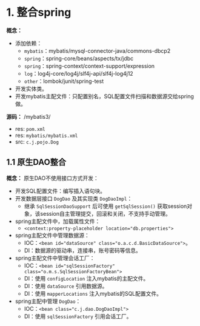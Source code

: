 # 1. 整合spring

**概念：**
- 添加依赖：
    - `mybatis`：mybatis/mysql-connector-java/commons-dbcp2
    - `spring`：spring-core/beans/aspects/tx/jdbc
    - `spring`：spring-context/context-support/expression
    - `log`：log4j-core/log4j/slf4j-api/slf4j-log4j12
    - `other`：lombok/junit/spring-test
- 开发实体类。
- 开发mybatis主配文件：只配置别名，SQL配置文件扫描和数据源交给spring做。

**源码：** /mybatis3/
- res: `pom.xml`
- res: `mybatis/mybatis.xml`
- src: `c.j.pojo.Dog`

## 1.1 原生DAO整合

**概念：** 原生DAO不使用接口方式开发：
- 开发SQL配置文件：编写插入语句块。
- 开发数据层接口 `DogDao` 及其实现类 `DogDaoImpl`：
    - 继承 `SqlSessionDaoSupport` 后可使用 `getSqlSession()` 获取session对象，该session自主管理提交，回滚和关闭，不支持手动管理。
- spring主配文件中，加载属性文件：
    - `<context:property-placeholder location="db.properties">`
- spring主配文件中管理数据源：
    - IOC：`<bean id="dataSource" class="o.a.c.d.BasicDataSource">`。
    - DI：数据源的驱动串，连接串，账号密码等信息。
- spring主配文件中管理会话工厂：
    - IOC：`<bean id="sqlSessionFactory" class="o.m.s.SqlSessionFactoryBean">`
    - DI：使用 `configLocation` 注入mybatis的主配文件。
    - DI：使用 `dataSource` 引用数据源。
    - DI：使用 `mapperLocations` 注入mybatis的SQL配置文件。
- spring主配中管理 `DogDao`：
    - IOC：`<bean class="c.j.dao.DogDaoImpl">`
    - DI：使用 `sqlSessionFactory` 引用会话工厂。